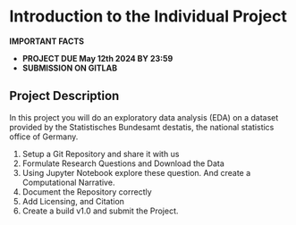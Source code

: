 # Introduction to the Individual Project

**IMPORTANT FACTS**
- **PROJECT DUE May 12th 2024 BY 23:59** 
- **SUBMISSION ON GITLAB**

## Project Description

In this project you will do an exploratory data analysis (EDA) on a dataset provided by the Statistisches Bundesamt destatis, the national statistics office of Germany.


1. Setup a Git Repository and share it with us
2. Formulate Research Questions and Download the Data
3. Using Jupyter Notebook explore these question. And create a Computational Narrative. 
4. Document the Repository correctly
5. Add Licensing, and Citation 
6. Create a build v1.0 and submit the Project. 




